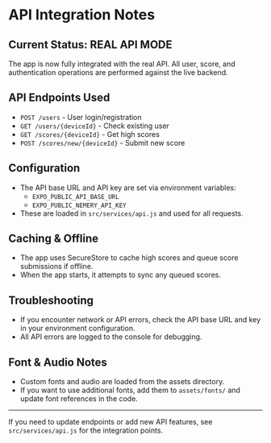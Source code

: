 # API Integration Notes

## Current Status: REAL API MODE

The app is now fully integrated with the real API. All user, score, and authentication operations are performed against the live backend.

## API Endpoints Used

- `POST /users` - User login/registration
- `GET /users/{deviceId}` - Check existing user
- `GET /scores/{deviceId}` - Get high scores
- `POST /scores/new/{deviceId}` - Submit new score

## Configuration

- The API base URL and API key are set via environment variables:
  - `EXPO_PUBLIC_API_BASE_URL`
  - `EXPO_PUBLIC_NEMERY_API_KEY`
- These are loaded in `src/services/api.js` and used for all requests.

## Caching & Offline

- The app uses SecureStore to cache high scores and queue score submissions if offline.
- When the app starts, it attempts to sync any queued scores.

## Troubleshooting

- If you encounter network or API errors, check the API base URL and key in your environment configuration.
- All API errors are logged to the console for debugging.

## Font & Audio Notes

- Custom fonts and audio are loaded from the assets directory.
- If you want to use additional fonts, add them to `assets/fonts/` and update font references in the code.

---

If you need to update endpoints or add new API features, see `src/services/api.js` for the integration points.
